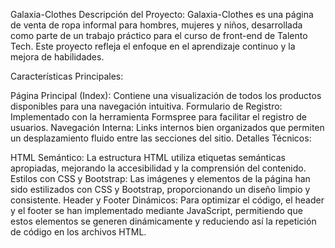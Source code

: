 Galaxia-Clothes
Descripción del Proyecto:
Galaxia-Clothes es una página de venta de ropa informal para hombres, mujeres y niños, desarrollada como parte de un trabajo práctico para el curso de front-end de Talento Tech. Este proyecto refleja el enfoque en el aprendizaje continuo y la mejora de habilidades.

Características Principales:

Página Principal (Index): Contiene una visualización de todos los productos disponibles para una navegación intuitiva.
Formulario de Registro: Implementado con la herramienta Formspree para facilitar el registro de usuarios.
Navegación Interna: Links internos bien organizados que permiten un desplazamiento fluido entre las secciones del sitio.
Detalles Técnicos:

HTML Semántico: La estructura HTML utiliza etiquetas semánticas apropiadas, mejorando la accesibilidad y la comprensión del contenido.
Estilos con CSS y Bootstrap: Las imágenes y elementos de la página han sido estilizados con CSS y Bootstrap, proporcionando un diseño limpio y consistente.
Header y Footer Dinámicos: Para optimizar el código, el header y el footer se han implementado mediante JavaScript, permitiendo que estos elementos se generen dinámicamente y reduciendo así la repetición de código en los archivos HTML.

